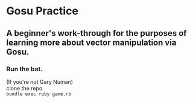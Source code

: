 # Gosu Practice

## A beginner's work-through for the purposes of learning more about vector manipulation via Gosu. 

### Run the bat.
(If you're not Gary Numan) <br>
clone the repo <br>
`bundle exec ruby game.rb`
